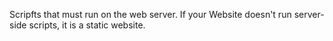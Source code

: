 Scripfts that must run on the web server.
If your Website doesn't run server-side scripts, it is a static website.
